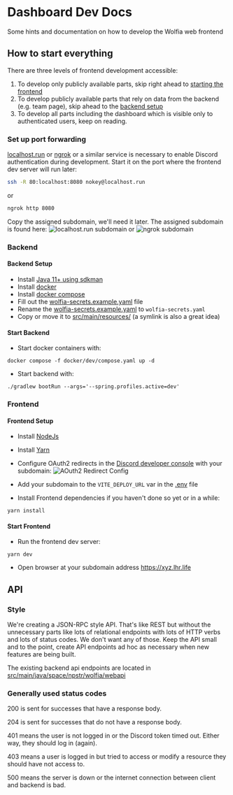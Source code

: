 # Dashboard Dev Docs

Some hints and documentation on how to develop the Wolfia web frontend

## How to start everything

There are three levels of frontend development accessible:
1. To develop only publicly available parts, skip right ahead to [starting the frontend](#start-frontend)
2. To develop publicly available parts that rely on data from the backend (e.g. team page), skip ahead to the [backend setup](#backend-setup)
3. To develop all parts including the dashboard which is visible only to authenticated users, keep on reading.

### Set up  port forwarding
[localhost.run](https://localhost.run/) or [ngrok](https://ngrok.com/) or a similar service is necessary to enable
Discord authentication during development.
Start it on the port where the frontend dev server will run later:
```sh
ssh -R 80:localhost:8080 nokey@localhost.run
```
or
```sh
ngrok http 8080
```
Copy the assigned subdomain, we'll need it later. The assigned subdomain is found here:
![localhost.run subdomain](https://i.imgur.com/czA2N1k.png)
or
![ngrok subdomain](https://i.imgur.com/0DB8TjW.png)

### Backend

#### Backend Setup
- Install [Java 11+ using sdkman](https://sdkman.io/)
- Install [docker](https://docs.docker.com/engine/install/)
- Install [docker compose](https://docs.docker.com/compose/install/)
- Fill out the [wolfia-secrets.example.yaml](../wolfia-secrets.example.yaml) file
- Rename the [wolfia-secrets.example.yaml](../wolfia-secrets.example.yaml) to `wolfia-secrets.yaml`
- Copy or move it to [src/main/resources/](../src/main/resources) (a symlink is also a great idea)


#### Start Backend
- Start docker containers with:
```shell script
docker compose -f docker/dev/compose.yaml up -d
```
- Start backend with:
```shell script
./gradlew bootRun --args='--spring.profiles.active=dev'
```


### Frontend

#### Frontend Setup
- Install [NodeJs](https://nodejs.org)
- Install [Yarn](https://classic.yarnpkg.com/en/docs/install)
- Configure OAuth2 redirects in the [Discord developer console](https://discord.com/developers/applications) with your subdomain:
![AOuth2 Redirect Config](https://i.imgur.com/fSVTLjR.png)

- Add your subdomain to the `VITE_DEPLOY_URL` var in the [.env](./.env) file
- Install Frontend dependencies if you haven't done so yet or in a while:
```shell script
yarn install
```

#### Start Frontend
- Run the frontend dev server:
```shell script
yarn dev
```
- Open browser at your subdomain address https://xyz.lhr.life


## API

### Style

We're creating a JSON-RPC style API.
That's like REST but without the unnecessary parts like lots of relational endpoints with lots of HTTP verbs and lots of
status codes. We don't want any of those. Keep the API small and to the point, create API endpoints ad hoc as necessary
when new features are being built.

The existing backend api endpoints are located in [src/main/java/space/npstr/wolfia/webapi](../src/main/java/space/npstr/wolfia/webapi)

### Generally used status codes

200 is sent for successes that have a response body.

204 is sent for successes that do not have a response body.

401 means the user is not logged in or the Discord token timed out. Either way, they should log in (again).

403 means a user is logged in but tried to access or modify a resource they should have not access to.

500 means the server is down or the internet connection between client and backend is bad.
